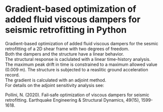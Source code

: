 # Gradient-based optimization of added fluid viscous dampers for seismic retrofitting in Python
Gradient-based optimization of added fluid viscous dampers for the sesmic retrofitting of a 2D shear frame with two degrees of freedom.   
Both the dampers and the structure have a linear behavior.  
The structural response is caclulated with a linear time-history analysis.  
The maximum peak drift in time is constrained to a maximum allowed value (0.009 m). 
The structure is subjected to a reaslitic ground acceleration record.  
The gradient is calculated with an adjoint method.  
For details on the adjoint sensitivity analysis see:  

Pollini, N. (2020). Fail‐safe optimization of viscous dampers for seismic retrofitting. Earthquake Engineering & Structural Dynamics, 49(15), 1599-1618.
